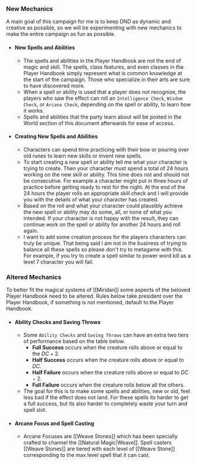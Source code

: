 ### New Mechanics
A main goal of this campaign for me is to keep DND as dynamic and creative as possible, so we will be experimenting with new mechanics to make the entire campaign as fun as possible.

- #### New Spells and Abilities
	- The spells and abilities in the Player Handbook are not the end of magic and skill. The spells, class features, and even classes in the Player Handbook simply represent what is common knowledge at the start of the campaign. Those who specialize in their arts are sure to have discovered more.
	- When a spell or ability is used that a player does not recognize, the players who saw the effect can roll an `Intelligence Check`, `Wisdom Check`, or `Arcana Check`, depending on the spell or ability, to learn how it works. 
	- Spells and abilities that the party learn about will be posted in the World section of this document afterwards for ease of access.
- #### Creating New Spells and Abilities
	- Characters can spend time practicing with their bow or pouring over old runes to learn new skills or invent new spells.
	- To start creating a new spell or ability tell me what your character is trying to create. Then your character must spend a total of 24 hours working on the new skill or ability. This time does not and should not be consecutive. For example a character might put in three hours of practice before getting ready to rest for the night. At the end of the 24 hours the player rolls an appropriate skill check and I will provide you with the details of what your character has created.
	- Based on the roll and what your character could plausibly achieve the new spell or ability may do some, all, or none of what you intended. If your character is not happy with the result,  they can continue work on the spell or ability for another 24 hours and roll again.
	- I want to add some creation process for the players characters can truly be unique. That being said I am not in the business of trying to balance all these spells so please don't try to metagame with this. For example, if you try to create a spell similar to power word kill as a level 7 character you will fail.

### Altered Mechanics
To better fit the magical systems of [[Miridan]] some aspects of the beloved Player Handbook need to be altered. Rules below take president over the Player Handbook, if something is not mentioned, default to the Player Handbook.

- #### Ability Checks and Saving Throws
	- Some `Ability Checks` and `Saving Throws` can have an extra two tiers of performance based on the table below.
		- **Full Success** occurs when the creature rolls above or equal to the $DC+2$.
		- **Half Success** occurs when the creature rolls above or equal to $DC$.
		- **Half Failure** occurs when the creature rolls above or equal to $DC-2$.
		- **Full Failure** occurs when the creature rolls below all the others.
	- The goal for this is to make some spells and abilities, new or old, feel less bad if the effect does not land. For these spells its harder to get a full success, but its also harder to completely waste your turn and spell slot.
- #### Arcane Focus and Spell Casting
	- Arcane Focuses are [[Weave Stones]] which has been specially crafted to channel the [[Natural Magic|Weave]]. Spell casters [[Weave Stones]] are tiered with each level of [[Weave Stone]] corresponding to the max level spell that it can cast. 